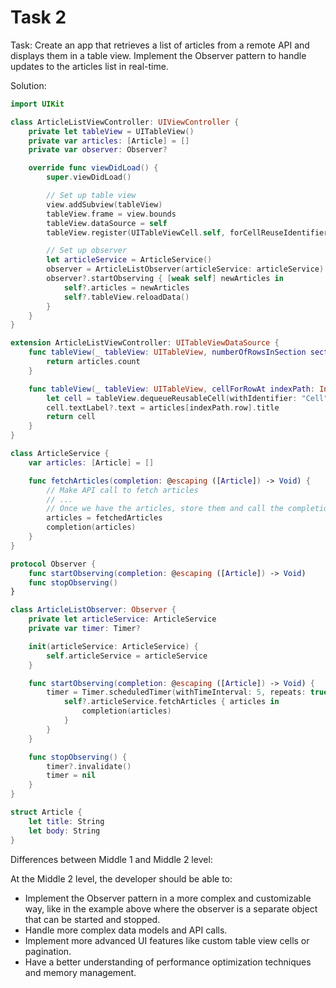 # Task 2

Task: Create an app that retrieves a list of articles from a remote API and
displays them in a table view. Implement the Observer pattern to handle updates
to the articles list in real-time.

Solution:

```swift
import UIKit

class ArticleListViewController: UIViewController {
    private let tableView = UITableView()
    private var articles: [Article] = []
    private var observer: Observer?

    override func viewDidLoad() {
        super.viewDidLoad()

        // Set up table view
        view.addSubview(tableView)
        tableView.frame = view.bounds
        tableView.dataSource = self
        tableView.register(UITableViewCell.self, forCellReuseIdentifier: "Cell")

        // Set up observer
        let articleService = ArticleService()
        observer = ArticleListObserver(articleService: articleService)
        observer?.startObserving { [weak self] newArticles in
            self?.articles = newArticles
            self?.tableView.reloadData()
        }
    }
}

extension ArticleListViewController: UITableViewDataSource {
    func tableView(_ tableView: UITableView, numberOfRowsInSection section: Int) -> Int {
        return articles.count
    }

    func tableView(_ tableView: UITableView, cellForRowAt indexPath: IndexPath) -> UITableViewCell {
        let cell = tableView.dequeueReusableCell(withIdentifier: "Cell", for: indexPath)
        cell.textLabel?.text = articles[indexPath.row].title
        return cell
    }
}

class ArticleService {
    var articles: [Article] = []

    func fetchArticles(completion: @escaping ([Article]) -> Void) {
        // Make API call to fetch articles
        // ...
        // Once we have the articles, store them and call the completion block
        articles = fetchedArticles
        completion(articles)
    }
}

protocol Observer {
    func startObserving(completion: @escaping ([Article]) -> Void)
    func stopObserving()
}

class ArticleListObserver: Observer {
    private let articleService: ArticleService
    private var timer: Timer?

    init(articleService: ArticleService) {
        self.articleService = articleService
    }

    func startObserving(completion: @escaping ([Article]) -> Void) {
        timer = Timer.scheduledTimer(withTimeInterval: 5, repeats: true) { [weak self] _ in
            self?.articleService.fetchArticles { articles in
                completion(articles)
            }
        }
    }

    func stopObserving() {
        timer?.invalidate()
        timer = nil
    }
}

struct Article {
    let title: String
    let body: String
}
```

Differences between Middle 1 and Middle 2 level:

At the Middle 2 level, the developer should be able to:

-   Implement the Observer pattern in a more complex and customizable way, like
    in the example above where the observer is a separate object that can be
    started and stopped.
-   Handle more complex data models and API calls.
-   Implement more advanced UI features like custom table view cells or
    pagination.
-   Have a better understanding of performance optimization techniques and
    memory management.
